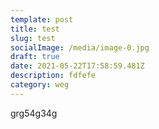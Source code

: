 ```yaml
---
template: post
title: test
slug: test
socialImage: /media/image-0.jpg
draft: true
date: 2021-05-22T17:58:59.481Z
description: fdfefe
category: weg
---
```

grg54g34g